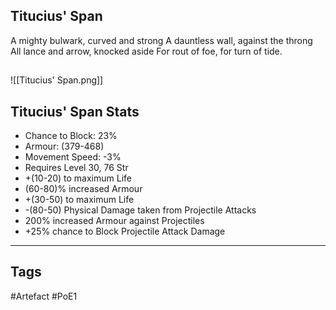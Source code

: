 ## Titucius' Span
A mighty bulwark, curved and strong
A dauntless wall, against the throng
All lance and arrow, knocked aside
For rout of foe, for turn of tide.
##
![[Titucius' Span.png]]
## Titucius' Span Stats
- Chance to Block: 23%
- Armour: (379-468)
- Movement Speed: -3%
- Requires Level 30, 76 Str
- +(10-20) to maximum Life
- (60-80)% increased Armour
- +(30-50) to maximum Life
- -(80-50) Physical Damage taken from Projectile Attacks
- 200% increased Armour against Projectiles
- +25% chance to Block Projectile Attack Damage


---
## Tags
#Artefact
#PoE1